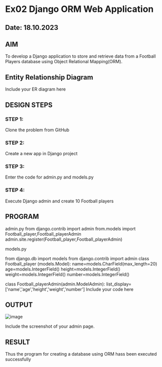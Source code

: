 # Ex02 Django ORM Web Application
## Date: 18.10.2023

## AIM
To develop a Django application to store and retrieve data from a Football Players database using Object Relational Mapping(ORM).

## Entity Relationship Diagram

Include your ER diagram here

## DESIGN STEPS

### STEP 1:
Clone the problem from GitHub

### STEP 2:
Create a new app in Django project

### STEP 3:
Enter the code for admin.py and models.py

### STEP 4:
Execute Django admin and create 10 Football players

## PROGRAM
admin.py
from django.contrib import admin
from.models import Football_player,Football_playerAdmin
admin.site.register(Football_player,Football_playerAdmin)

models.py

from django.db import models
from django.contrib import admin
class Football_player (models.Model):
    name=models.CharField(max_length=20)
    age=models.IntegerField()
    height=models.IntegerField()
    weight=models.IntegerField()
    number=models.IntegerField()

class Football_playerAdmin(admin.ModelAdmin):
    list_display=['name','age','height','weight','number']
Include your code here

## OUTPUT
![image](https://github.com/Boobeshkrishna/ORM/assets/141472052/5559d92c-b669-4960-bdf4-12b30601971a)

Include the screenshot of your admin page.


## RESULT
Thus the program for creating a database using ORM hass been executed successfully
